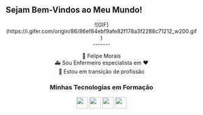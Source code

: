 ## Sejam Bem-Vindos ao Meu Mundo!

 
<center>![GIF](https://i.gifer.com/origin/86/86ef84ebf9afe82f178a3f2288c71212_w200.gif)<center>
-------

🚶 Felipe Morais <br>
🚑 Sou Enfermeiro especialista em ❤️ <br>
🚀 Estou em transição de profissão




### Minhas Tecnologias em Formação

<center><img src="https://cdn.jsdelivr.net/gh/devicons/devicon@latest/icons/python/python-original.svg" width="30px"> <img src="https://cdn.jsdelivr.net/gh/devicons/devicon@latest/icons/java/java-original.svg" width="30px">
<img src="https://cdn.jsdelivr.net/gh/devicons/devicon@latest/icons/html5/html5-original.svg" width="30px">
<img src="https://cdn.jsdelivr.net/gh/devicons/devicon@latest/icons/css3/css3-original.svg" width="30px"><center>









<!--
<center><h2> Sejam Bem-Vindos ao Meu Mundo! </h2></center>

# Titulo 01
## Titulo 02
### Titulo 03
#### Titulo 04
##### Titulo 05
###### Titulo 06

*italico* ou _italico_

**Negrito** ou __negrito__

___negrito e italico___

- Lista 1
- Lista 2
    - Sublista
1. Lista 1
2. Lista 2
    1. Sublista

[texto da Imagem](https://media.istockphoto.com/id/147073727/pt/foto/ema.jpg?s=1024x1024&w=is&k=20&c=Tw3WOsoONDMKggMFMWx1LRb0f7TQ72xjlLA98awelL8=)

![Texto da Imagem](https://media.istockphoto.com/id/147073727/pt/foto/ema.jpg?s=1024x1024&w=is&k=20&c=Tw3WOsoONDMKggMFMWx1LRb0f7TQ72xjlLA98awelL8=)



`system.out.println();` 

``` system.out.println();system.out.println();system.out.println();system.out.println();system.out.println(); ```

> Texto da Citações

| Cabeçalho 1 | Cabeçalho 2 |
|------------ |------------ |
|TEXTO        | Texto 2     |
|texto 3      | Texto 4     |

- [x] Tarefa 01
- [ ] Tarefa 02 
-->



<!--
**FelipesMorais/FelipesMorais** is a ✨ _special_ ✨ repository because its `README.md` (this file) appears on your GitHub profile.

Here are some ideas to get you started:

- 🔭 I’m currently working on ...
- 🌱 I’m currently learning ...
- 👯 I’m looking to collaborate on ...
- 🤔 I’m looking for help with ...
- 💬 Ask me about ...
- 📫 How to reach me: ...
- 😄 Pronouns: ...
- ⚡ Fun fact: ...
-->
